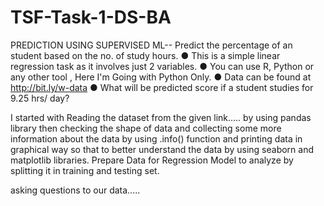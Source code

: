 # TSF-Task-1-DS-BA

PREDICTION USING SUPERVISED ML--
Predict the percentage of an student based on the no. of study hours.
● This is a simple linear regression task as it involves just 2 variables.
● You can use R, Python or any other tool , Here I'm Going with Python Only.
● Data can be found at  http://bit.ly/w-data
● What will be predicted score if a student studies for 9.25 hrs/ day?

I started with Reading the dataset from the given link..... by using pandas library then checking the shape of data and collecting some more information about the data by using .info() function and printing data in graphical way so that to better understand the data by using seaborn and matplotlib libraries. 
Prepare Data for Regression Model to analyze by splitting it in training and testing set.

asking questions to our data.....
